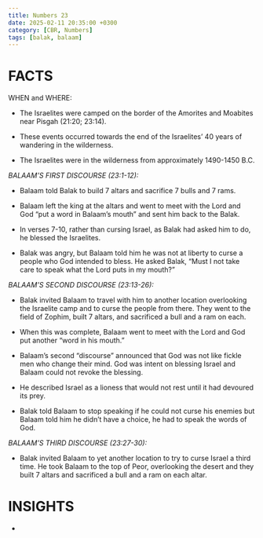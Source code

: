 ```yaml
---
title: Numbers 23
date: 2025-02-11 20:35:00 +0300
category: [CBR, Numbers]
tags: [balak, balaam]
---
```


# FACTS
WHEN and WHERE:

- The Israelites were camped on the border of the Amorites and Moabites near Pisgah (21:20; 23:14).

- These events occurred towards the end of the Israelites’ 40 years of wandering in the wilderness. 

- The Israelites were in the wilderness from approximately 1490-1450 B.C. 

_BALAAM’S FIRST DISCOURSE (23:1-12):_  
- Balaam told Balak to build 7 altars and sacrifice 7 bulls and 7 rams. 

- Balaam left the king at the altars and went to meet with the Lord and God “put a word in Balaam’s mouth” and sent him back to the Balak.

- In verses 7-10, rather than cursing Israel, as Balak had asked him to do, he blessed the Israelites. 

- Balak was angry, but Balaam told him he was not at liberty to curse a people who God intended to bless. He asked Balak, “Must I not take care to speak what the Lord puts in my mouth?”

_BALAAM’S SECOND DISCOURSE (23:13-26):_  
- Balak invited Balaam to travel with him to another location overlooking the Israelite camp and to curse the people from there. They went to the field of Zophim, built 7 altars, and sacrificed a bull and a ram on each. 

- When this was complete, Balaam went to meet with the Lord and God put another “word in his mouth.”

- Balaam’s second “discourse” announced that God was not like fickle men who change their mind. God was intent on blessing Israel and Balaam could not revoke the blessing. 

- He described Israel as a lioness that would not rest until it had devoured its prey. 

- Balak told Balaam to stop speaking if he could not curse his enemies but Balaam told him he didn’t have a choice, he had to speak the words of God. 

_BALAAM’S THIRD DISCOURSE (23:27-30):_  
- Balak invited Balaam to yet another location to try to curse Israel a third time. He took Balaam to the top of Peor, overlooking the desert and they built 7 altars and sacrificed a bull and a ram on each altar. 

# INSIGHTS
- 
